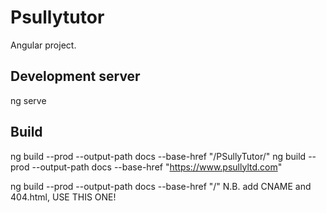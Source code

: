 # Psullytutor

Angular project.

## Development server

ng serve

## Build

ng build --prod --output-path docs --base-href "/PSullyTutor/" 
ng build --prod --output-path docs --base-href "https://www.psullyltd.com"

ng build --prod --output-path docs --base-href "/"   N.B. add CNAME and 404.html, USE THIS ONE!
